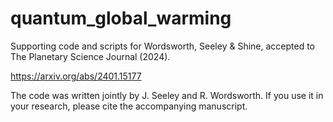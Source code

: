 # quantum_global_warming
Supporting code and scripts for Wordsworth, Seeley &amp; Shine, accepted to The Planetary Science Journal (2024).

https://arxiv.org/abs/2401.15177

The code was written jointly by J. Seeley and R. Wordsworth. If you use it in your research, please cite the accompanying manuscript.
